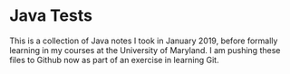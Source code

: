 # Java Tests
This is a collection of Java notes I took in January 2019, before formally learning in my courses at the University of Maryland.
I am pushing these files to Github now as part of an exercise in learning Git.
